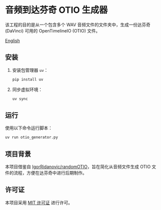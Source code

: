 # 音频到达芬奇 OTIO 生成器

该工程的目的是从一个包含多个 WAV 音频文件的文件夹中，生成一份达芬奇 (DaVinci) 可用的 OpenTimelineIO (OTIO) 文件。

[English](README_EN.md)
## 安装

1. 安装包管理器 `uv`：

    ```bash
    pip install uv
    ```

2. 同步虚拟环境：

    ```bash
    uv sync
    ```

## 运行

使用以下命令运行脚本：
```python
uv run otio_generator.py
```

## 项目背景

本项目借鉴自 [IgorRidanovic/randomOTIO](https://github.com/IgorRidanovic/randomOTIO)，旨在简化从音频文件生成 OTIO 文件的流程，方便在达芬奇中进行后期制作。

## 许可证

本项目采用 [MIT 许可证](LICENSE) 进行许可。